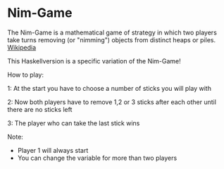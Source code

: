 # Nim-Game
The Nim-Game is a mathematical game of strategy in which two players take turns removing (or "nimming") objects from distinct heaps or piles. [Wikipedia](https://en.wikipedia.org/wiki/Nim)

This Haskellversion is a specific variation of the Nim-Game!

How to play:

1: At the start you have to choose a number of sticks you will play with

2: Now both players have to remove 1,2 or 3 sticks after each other until there are no sticks left

3: The player who can take the last stick wins


Note:
- Player 1 will always start
- You can change the variable <numberPlayers> for more than two players